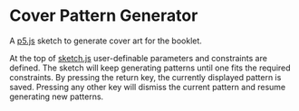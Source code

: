 # Cover Pattern Generator

A [p5.js](https://p5js.org/) sketch to generate cover art for the booklet.

At the top of [sketch.js](sketch.js) user-definable parameters and constraints are defined. The sketch will keep generating patterns until one fits the required constraints. By pressing the return key, the currently displayed pattern is saved. Pressing any other key will dismiss the current pattern and resume generating new patterns.
